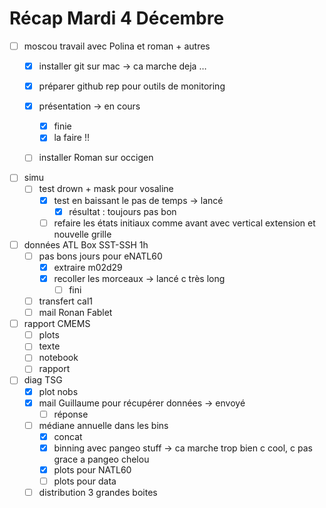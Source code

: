 # Récap Mardi 4 Décembre
- [ ] moscou travail avec Polina et roman + autres
	- [x] installer git sur mac -> ca marche deja …
	- [x] préparer github rep pour outils de monitoring
	- [x] présentation -> en cours
		- [x] finie
		- [x] la faire !!
	- [ ] installer Roman sur occigen 


- [ ] simu
	- [ ] test drown + mask pour vosaline  
		- [x] test en baissant le pas de temps -> lancé
			- [x] résultat  : toujours pas bon
		- [ ] refaire les états initiaux comme avant avec vertical extension et nouvelle grille 

- [ ] données ATL Box SST-SSH 1h
	- [ ] pas bons jours pour eNATL60
		- [x] extraire m02d29
		- [x] recoller les morceaux -> lancé c très long
			- [ ] fini
	- [ ] transfert cal1 
	- [ ] mail Ronan Fablet

- [ ] rapport CMEMS
	- [ ] plots
	- [ ] texte
	- [ ] notebook
	- [ ] rapport

- [ ] diag TSG
	- [x] plot nobs
	- [x] mail Guillaume pour récupérer données -> envoyé
		- [ ] réponse
	- [ ] médiane annuelle dans les bins
		- [x] concat
		- [x] binning avec pangeo stuff -> ca marche trop bien c cool, c pas grace a pangeo chelou
		- [x] plots pour NATL60
		- [ ] plots pour data
	- [ ] distribution 3 grandes boites